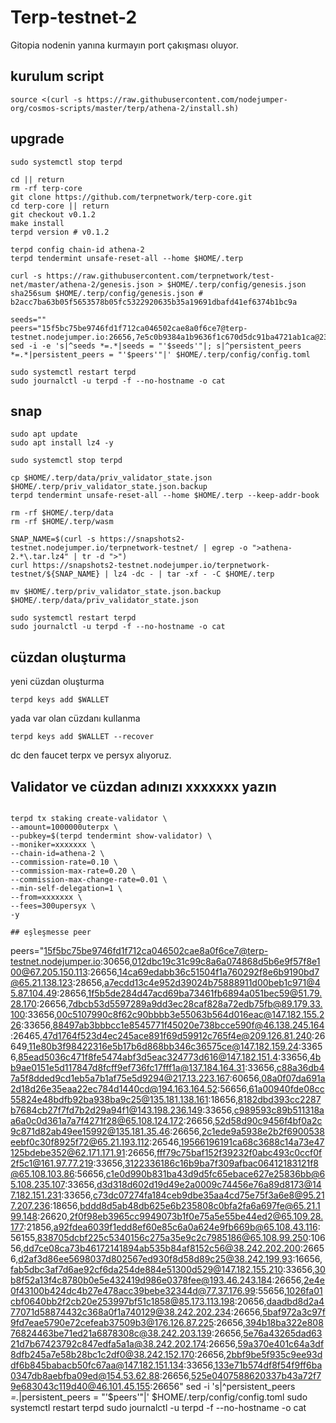 # Terp-testnet-2
Gitopia nodenin yanına kurmayın port çakışması oluyor.

## kurulum script
```
source <(curl -s https://raw.githubusercontent.com/nodejumper-org/cosmos-scripts/master/terp/athena-2/install.sh)
```

## upgrade
```
sudo systemctl stop terpd

cd || return
rm -rf terp-core
git clone https://github.com/terpnetwork/terp-core.git
cd terp-core || return
git checkout v0.1.2
make install
terpd version # v0.1.2

terpd config chain-id athena-2
terpd tendermint unsafe-reset-all --home $HOME/.terp

curl -s https://raw.githubusercontent.com/terpnetwork/test-net/master/athena-2/genesis.json > $HOME/.terp/config/genesis.json
sha256sum $HOME/.terp/config/genesis.json # b2acc7ba63b05f5653578b05fc5322920635b35a19691dbafd41ef6374b1bc9a

seeds=""
peers="15f5bc75be9746fd1f712ca046502cae8a0f6ce7@terp-testnet.nodejumper.io:26656,7e5c0b9384a1b9636f1c670d5dc91ba4721ab1ca@23.88.53.28:36656,14ca69edabb36c51504f1a760292f8e6b9190bd7@65.21.138.123:28656,c989593c89b511318aa6a0c0d361a7a7f4271f28@65.108.124.172:26656,08a0f07da691a2d18d26e35eaa22ec784d1440cd@194.163.164.52:56656"
sed -i -e 's|^seeds *=.*|seeds = "'$seeds'"|; s|^persistent_peers *=.*|persistent_peers = "'$peers'"|' $HOME/.terp/config/config.toml

sudo systemctl restart terpd
sudo journalctl -u terpd -f --no-hostname -o cat
```



## snap
```
sudo apt update
sudo apt install lz4 -y
```
```
sudo systemctl stop terpd

cp $HOME/.terp/data/priv_validator_state.json $HOME/.terp/priv_validator_state.json.backup
terpd tendermint unsafe-reset-all --home $HOME/.terp --keep-addr-book

rm -rf $HOME/.terp/data 
rm -rf $HOME/.terp/wasm

SNAP_NAME=$(curl -s https://snapshots2-testnet.nodejumper.io/terpnetwork-testnet/ | egrep -o ">athena-2.*\.tar.lz4" | tr -d ">")
curl https://snapshots2-testnet.nodejumper.io/terpnetwork-testnet/${SNAP_NAME} | lz4 -dc - | tar -xf - -C $HOME/.terp

mv $HOME/.terp/priv_validator_state.json.backup $HOME/.terp/data/priv_validator_state.json

sudo systemctl restart terpd
sudo journalctl -u terpd -f --no-hostname -o cat
```

## cüzdan oluşturma
yeni cüzdan oluşturma
```
terpd keys add $WALLET
```
yada var olan cüzdanı kullanma
```
terpd keys add $WALLET --recover
```
dc den faucet terpx ve persyx  alıyoruz.

## Validator ve cüzdan adınızı xxxxxxx yazın
```

terpd tx staking create-validator \
--amount=1000000uterpx \
--pubkey=$(terpd tendermint show-validator) \
--moniker=xxxxxxx \
--chain-id=athena-2 \
--commission-rate=0.10 \
--commission-max-rate=0.20 \
--commission-max-change-rate=0.01 \
--min-self-delegation=1 \
--from=xxxxxxx \
--fees=300upersyx \
-y

## eşleşmesse peer
```
peers="15f5bc75be9746fd1f712ca046502cae8a0f6ce7@terp-testnet.nodejumper.io:30656,012dbc19c31c99c8a6a074868d5b6e9f57f8e100@67.205.150.113:26656,14ca69edabb36c51504f1a760292f8e6b9190bd7@65.21.138.123:28656,a7ecdd13c4e952d39024b75888911d00beb1c971@45.87.104.49:28656,1f5b5de284d47acd69ba73461fb6894a051bec59@51.79.28.170:26656,7dbcb53d5597289a9dd3ec28caf828a72edb75fb@89.179.33.100:33656,00c5107990c8f62c90bbbb3e55063b564d016eac@147.182.155.226:33656,88497ab3bbbcc1e8545771f45020e738bcce590f@46.138.245.164:26465,47d1764f523d4ec245ace891f69d59912c765f4e@209.126.81.240:26649,11e80b3f98422316e5b17b6d868bb346c36575ce@147.182.159.24:33656,85ead5036c471f8fe5474abf3d5eac324773d616@147.182.151.4:33656,4bb9ae0151e5d117847d8fcff9ef736fc17fff1a@137.184.164.31:33656,c88a36db47a5f8dded9cd1eb5a7b1af75e5d9294@217.13.223.167:60656,08a0f07da691a2d18d26e35eaa22ec784d1440cd@194.163.164.52:56656,61a00940fde08cc55824e48bdfb92ba938ba9c25@135.181.138.161:18656,8182dbd393cc2287b7684cb27f7fd7b2d29a94f1@143.198.236.149:33656,c989593c89b511318aa6a0c0d361a7a7f4271f28@65.108.124.172:26656,52d58d90c9456f4bf0a2c9c871d82ab49ee15992@135.181.35.46:26656,2c1ede9a5938e2b2f6900538eebf0c30f8925f72@65.21.193.112:26546,19566196191ca68c3688c14a73e47125bdebe352@62.171.171.91:26656,fff79c75baf152f39232f0abc493c0ccf0f2f5c1@161.97.77.219:33656,3122336186c16b9ba7f309afbac06412183121f8@65.108.103.86:56656,c1e0d990b831ba43d9d5fc65ebace627e25836bb@65.108.235.107:33656,d3d318d602d19d49e2a0009c74456e76a89d8173@147.182.151.231:33656,c73dc07274fa184ceb9dbe35aa4cd75e75f3a6e8@95.217.207.236:18656,bddd8d5ab48db625e6b235808c0bfa2fa6a697fe@65.21.199.148:26620,2f0f98eb3965cc9949073b1f0e75a5e55be44ed2@65.109.28.177:21856,a92fdea6039f1edd8ef60e85c6a0a624e9fb669b@65.108.43.116:56155,838705dcbf225c5340156c275a35e9c2c7985186@65.108.99.250:10656,dd7ce08ca73b46172141894ab535b84af8152c56@38.242.202.200:26656,d2af3d86ee5698037d802567ed930f8d58d89c25@38.242.199.93:16656,fab5dbc3af7d6ae92cf6da254de884e51300d529@147.182.155.210:33656,30b8f52a13f4c8780b0e5e432419d986e0378fee@193.46.243.184:26656,2e4e0f43100b424dc4b27e478acc39bebe32344d@77.37.176.99:55656,1026fa01cbf0640bb2f2cb20e253997bf51c1858@85.173.113.198:20656,daadbd8d2a477071d58874432c368a0f1a740129@38.242.202.234:26656,5baf972a3c97f9fd7eae5790e72cefeab37509b3@176.126.87.225:26656,394b18ba322e80876824463be71ed21a6878308c@38.242.203.139:26656,5e76a43265dad6321d7b67423792c847edfa5a1a@38.242.202.174:26656,59a370e401c64a3df8dfb245a7e58b28bc1c2df0@38.242.152.170:26656,2bbf9be5f935c9ee93ddf6b845babacb50fc67aa@147.182.151.134:33656,133e71b574df8f54f9ff6ba0347db8aebfba09ed@154.53.62.88:26656,525e0407588620337b43a72f79e683043c119d40@46.101.45.155:26656"
sed -i 's|^persistent_peers *=.*|persistent_peers = "'$peers'"|' $HOME/.terp/config/config.toml
sudo systemctl restart terpd
sudo journalctl -u terpd -f --no-hostname -o cat
```


